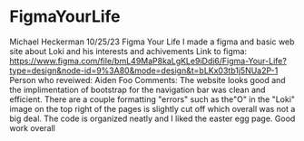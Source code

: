 # FigmaYourLife
Michael Heckerman
10/25/23
Figma Your Life
I made a figma and basic web site about Loki and his interests and achivements
Link to figma: https://www.figma.com/file/bmL49MaP8kaLgKLe9iDdi6/Figma-Your-Life?type=design&node-id=9%3A80&mode=design&t=bLKx03tb1j5NUa2P-1
Person who reveiwed: Aiden Foo
Comments: The website looks good and the implimentation of bootstrap for the navigation bar was clean and efficient. There are a couple formatting "errors" such as the"O" in the "Loki" image on the top right of the pages is slightly cut off which overall was not a big deal. The code is organized neatly and I liked the easter egg page. Good work overall
